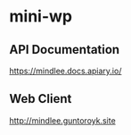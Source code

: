 # mini-wp

## API Documentation
https://mindlee.docs.apiary.io/

## Web Client
http://mindlee.guntoroyk.site